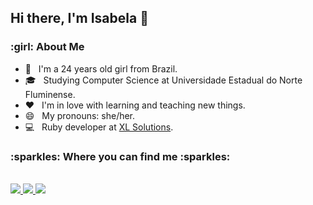 <h2> Hi there, I'm Isabela 👋 </h2>

<h3> :girl: About Me </h3>

- :nail_care: &nbsp; I'm a 24 years old girl from Brazil.
- 🎓 &nbsp; Studying Computer Science at Universidade Estadual do Norte Fluminense.
- :hearts: &nbsp; I'm in love with learning and teaching new things.
- 😄 &nbsp; My pronouns: she/her.
- :computer: &nbsp; Ruby developer at [XL Solutions](https://xl.solutions/).

<h3> :sparkles: Where you can find me :sparkles: </h3>

<p><br/>
  <a href="https://www.linkedin.com/in/isacoper/">
    <img src="https://img.shields.io/badge/linkedin-isabela-blue">
  </a>
  
  <a href="https://www.instagram.com/isacoper/">
    <img src="https://img.shields.io/badge/instagram-isacoper-blue">
  </a>
  
  <a href="https://www.twitter.com/bellamortt/">
    <img src="https://img.shields.io/badge/twitter-bellamort-blue">
  </a>
</p>
